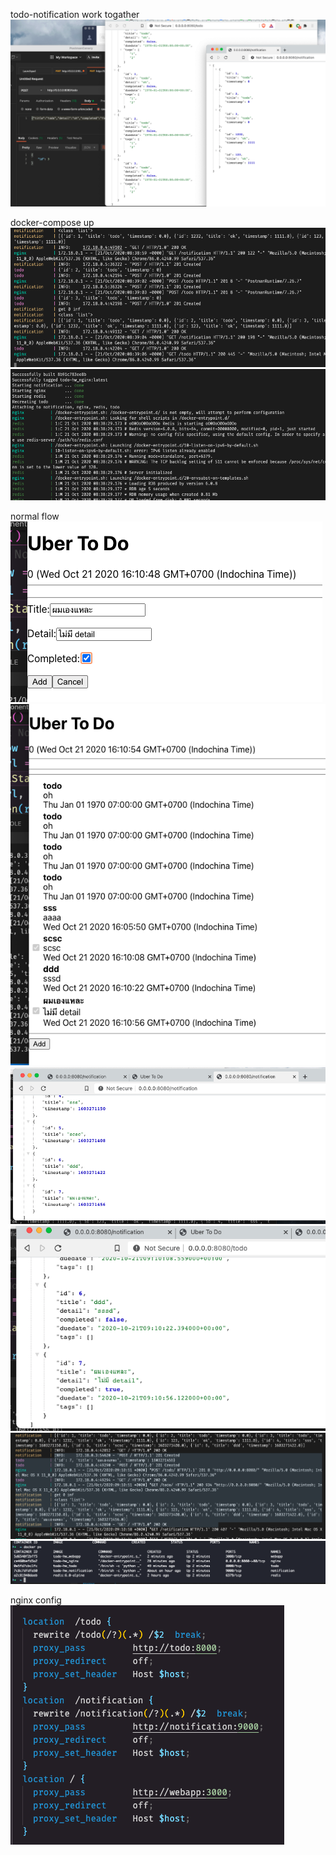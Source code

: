 todo-notification work togather
![screenshot-1](screenshot/1.png)

docker-compose up
![screenshot-2](screenshot/2.png)
![screenshot-3](screenshot/3.png)

normal flow
![screenshot-4](screenshot/4.png)
![screenshot-5](screenshot/5.png)
![screenshot-6](screenshot/6.png)
![screenshot-7](screenshot/7.png)
![screenshot-8](screenshot/8.png)
![screenshot-9](screenshot/9.png)

nginx config
![screenshot-10](screenshot/10.png)
